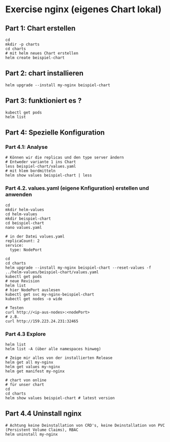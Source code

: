 # Exercise nginx (eigenes Chart lokal)

## Part 1: Chart erstellen 

```
cd
mkdir -p charts
cd charts
# mit helm neues Chart erstellen
helm create beispiel-chart
``` 

## Part 2: chart installieren 

```
helm upgrade --install my-nginx beispiel-chart
```

## Part 3: funktioniert es ?

```
kubectl get pods
helm list
```

## Part 4: Spezielle Konfiguration 

### Part 4.1: Analyse 

```
# Können wir die replicas und den type server ändern
# Entweder variante 1 ins Chart
less beispiel-chart/values.yaml
# mit hlem bordmitteln
helm show values beispiel-chart | less
```

### Part 4.2. values.yaml  (eigene Knfiguration) erstellen und anwenden 

```
cd
mkdir helm-values
cd helm-values
mkdir beispiel-chart
cd beispiel-chart
nano values.yaml
```

```
# in der Datei values.yaml
replicaCount: 2
service:
  type: NodePort
```

```
cd
cd charts
helm upgrade --install my-nginx beispiel-chart --reset-values -f ../helm-values/beispiel-chart/values.yaml
kubectl get pods
# neue Revision 
helm list
# hier NodePort auslesen 
kubectl get svc my-nginx-beispiel-chart
kubectl get nodes -o wide  
```

```
# Testen
curl http://<ip-aus-nodes>:<nodePort>
# z.B.
curl http://159.223.24.231:32465
```

### Part 4.3 Explore 

```
helm list
helm list -A (über alle namespaces hinweg)
```

```
# Zeige mir alles von der installierten Release 
helm get all my-nginx 
helm get values my-nginx 
helm get manifest my-nginx
```

```
# chart von online
# für unser chart
cd
cd charts 
helm show values beispiel-chart # latest version 
```

## Part 4.4 Uninstall nginx 

```
# Achtung keine Deinstallation von CRD's, keine Deinstallation von PVC (Persistent Volume Claims), RBAC
helm uninstall my-nginx 
```
